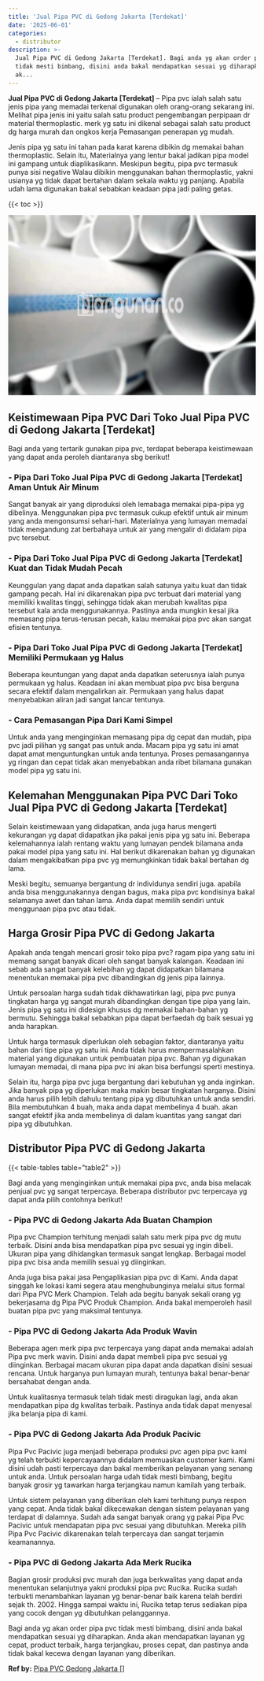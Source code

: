 ```yaml
---
title: 'Jual Pipa PVC di Gedong Jakarta [Terdekat]'
date: '2025-06-01'
categories:
  - distributor
description: >-
  Jual Pipa PVC di Gedong Jakarta [Terdekat]. Bagi anda yg akan order pipa pvc
  tidak mesti bimbang, disini anda bakal mendapatkan sesuai yg diharapkan. Anda
  ak...
---
```


**Jual Pipa PVC di Gedong Jakarta \[Terdekat\]** – Pipa pvc ialah salah satu jenis pipa yang memadai terkenal digunakan oleh orang-orang sekarang ini. Melihat pipa jenis ini yaitu salah satu product pengembangan perpipaan dr material thermoplastic. merk yg satu ini dikenal sebagai salah satu product dg harga murah dan ongkos kerja Pemasangan penerapan yg mudah.

Jenis pipa yg satu ini tahan pada karat karena dibikin dg memakai bahan thermoplastic. Selain itu, Materialnya yang lentur bakal jadikan pipa model ini gampang untuk diaplikasikann. Meskipun begitu, pipa pvc termasuk punya sisi negative Walau dibikin menggunakan bahan thermoplastic, yakni usianya yg tidak dapat bertahan dalam sekala waktu yg panjang. Apabila udah lama digunakan bakal sebabkan keadaan pipa jadi paling getas.

{{< toc >}}

![Jual Pipa PVC di Gedong Jakarta [Terdekat]](/images/jaul-pipa-pvc-30.png)

## Keistimewaan Pipa PVC Dari Toko Jual Pipa PVC di Gedong Jakarta \[Terdekat\]

Bagi anda yang tertarik gunakan pipa pvc, terdapat beberapa keistimewaan yang dapat anda peroleh diantaranya sbg berikut!

### \- Pipa Dari Toko Jual Pipa PVC di Gedong Jakarta \[Terdekat\] Aman Untuk Air Minum

Sangat banyak air yang diproduksi oleh lemabaga memakai pipa-pipa yg dibelinya. Menggunakan pipa pvc termasuk cukup efektif untuk air minum yang anda mengonsumsi sehari-hari. Materialnya yang lumayan memadai tidak mengandung zat berbahaya untuk air yang mengalir di didalam pipa pvc tersebut.

### \- Pipa Dari Toko Jual Pipa PVC di Gedong Jakarta \[Terdekat\] Kuat dan Tidak Mudah Pecah

Keunggulan yang dapat anda dapatkan salah satunya yaitu kuat dan tidak gampang pecah. Hal ini dikarenakan pipa pvc terbuat dari material yang memiliki kwalitas tinggi, sehingga tidak akan merubah kwalitas pipa tersebut kala anda menggunakannya. Pastinya anda mungkin kesal jika memasang pipa terus-terusan pecah, kalau memakai pipa pvc akan sangat efisien tentunya.

### \- Pipa Dari Toko Jual Pipa PVC di Gedong Jakarta \[Terdekat\] Memiliki Permukaan yg Halus

Beberapa keuntungan yang dapat anda dapatkan seterusnya ialah punya permukaan yg halus. Keadaan ini akan membuat pipa pvc bisa berguna secara efektif dalam mengalirkan air. Permukaan yang halus dapat menyebabkan aliran jadi sangat lancar tentunya.

### \- Cara Pemasangan Pipa Dari Kami Simpel

Untuk anda yang menginginkan memasang pipa dg cepat dan mudah, pipa pvc jadi pilihan yg sangat pas untuk anda. Macam pipa yg satu ini amat dapat amat menguntungkan untuk anda tentunya. Proses pemasangannya yg ringan dan cepat tidak akan menyebabkan anda ribet bilamana gunakan model pipa yg satu ini.

## Kelemahan Menggunakan Pipa PVC Dari Toko Jual Pipa PVC di Gedong Jakarta \[Terdekat\]

Selain keistimewaan yang didapatkan, anda juga harus mengerti kekurangan yg dapat didapatkan jika pakai jenis pipa yg satu ini. Beberapa kelemahannya ialah rentang waktu yang lumayan pendek bilamana anda pakai model pipa yang satu ini. Hal berikut dikarenakan bahan yg digunakan dalam mengakibatkan pipa pvc yg memungkinkan tidak bakal bertahan dg lama.

Meski begitu, semuanya bergantung dr individunya sendiri juga. apabila anda bisa menggunakannya dengan bagus, maka pipa pvc kondisinya bakal selamanya awet dan tahan lama. Anda dapat memilih sendiri untuk menggunaan pipa pvc atau tidak.

## Harga Grosir Pipa PVC di Gedong Jakarta

Apakah anda tengah mencari grosir toko pipa pvc? ragam pipa yang satu ini memang sangat banyak dicari oleh sangat banyak kalangan. Keadaan ini sebab ada sangat banyak kelebihan yg dapat didapatkan bilamana menentukan memakai pipa pvc dibandingkan dg jenis pipa lainnya.

Untuk persoalan harga sudah tidak dikhawatirkan lagi, pipa pvc punya tingkatan harga yg sangat murah dibandingkan dengan tipe pipa yang lain. Jenis pipa yg satu ini didesign khusus dg memakai bahan-bahan yg bermutu. Sehingga bakal sebabkan pipa dapat berfaedah dg baik sesuai yg anda harapkan.

Untuk harga termasuk diperlukan oleh sebagian faktor, diantaranya yaitu bahan dari tipe pipa yg satu ini. Anda tidak harus mempermasalahkan material yang digunakan untuk pembuatan pipa pvc. Bahan yg digunakan lumayan memadai, di mana pipa pvc ini akan bisa berfungsi sperti mestinya.

Selain itu, harga pipa pvc juga bergantung dari kebutuhan yg anda inginkan. Jika banyak pipa yg diperlukan maka makin besar tingkatan harganya. Disini anda harus pilih lebih dahulu tentang pipa yg dibutuhkan untuk anda sendiri. Bila membutuhkan 4 buah, maka anda dapat membelinya 4 buah. akan sangat efektif jika anda membelinya di dalam kuantitas yang sangat dari pipa yg dibutuhkan.

## Distributor Pipa PVC di Gedong Jakarta

{{< table-tables table="table2" >}}

Bagi anda yang menginginkan untuk memakai pipa pvc, anda bisa melacak penjual pvc yg sangat terpercaya. Beberapa distributor pvc terpercaya yg dapat anda pilih contohnya berikut!

### \- Pipa PVC di Gedong Jakarta Ada Buatan Champion

Pipa pvc Champion terhitung menjadi salah satu merk pipa pvc dg mutu terbaik. Disini anda bisa mendapatkan pipa pvc sesuai yg ingin dibeli. Ukuran pipa yang dihidangkan termasuk sangat lengkap. Berbagai model pipa pvc bisa anda memilih sesuai yg diinginkan.

Anda juga bisa pakai jasa Pengaplikasian pipa pvc di Kami. Anda dapat singgah ke lokasi kami segera atau menghubunginya melalui situs formal dari Pipa PVC Merk Champion. Telah ada begitu banyak sekali orang yg bekerjasama dg Pipa PVC Produk Champion. Anda bakal memperoleh hasil buatan pipa pvc yang maksimal tentunya.

### \- Pipa PVC di Gedong Jakarta Ada Produk Wavin

Beberapa agen merk pipa pvc terpercaya yang dapat anda memakai adalah Pipa pvc merk wavin. Disini anda dapat membeli pipa pvc sesuai yg diinginkan. Berbagai macam ukuran pipa dapat anda dapatkan disini sesuai rencana. Untuk harganya pun lumayan murah, tentunya bakal benar-benar bersahabat dengan anda.

Untuk kualitasnya termasuk telah tidak mesti diragukan lagi, anda akan mendapatkan pipa dg kwalitas terbaik. Pastinya anda tidak dapat menyesal jika belanja pipa di kami.

### \- Pipa PVC di Gedong Jakarta Ada Produk Pacivic

Pipa Pvc Pacivic juga menjadi beberapa produksi pvc agen pipa pvc kami yg telah terbukti kepercayaannya didalam memuaskan customer kami. Kami disini udah pasti terpercaya dan bakal memberikan pelayanan yang senang untuk anda. Untuk persoalan harga udah tidak mesti bimbang, begitu banyak grosir yg tawarkan harga terjangkau namun kamilah yang terbaik.

Untuk sistem pelayanan yang diberikan oleh kami terhitung punya respon yang cepat. Anda tidak bakal dikecewakan dengan sistem pelayanan yang terdapat di dalamnya. Sudah ada sangat banyak orang yg pakai Pipa Pvc Pacivic untuk mendapatan pipa pvc sesuai yang dibutuhkan. Mereka pilih Pipa Pvc Pacivic dikarenakan telah terpercaya dan sangat terjamin keamanannya.

### \- Pipa PVC di Gedong Jakarta Ada Merk Rucika

Bagian grosir produksi pvc murah dan juga berkwalitas yang dapat anda menentukan selanjutnya yakni produksi pipa pvc Rucika. Rucika sudah terbukti menambahkan layanan yg benar-benar baik karena telah berdiri sejak th. 2002. Hingga sampai waktu ini, Rucika tetap terus sediakan pipa yang cocok dengan yg dibutuhkan pelanggannya.

Bagi anda yg akan order pipa pvc tidak mesti bimbang, disini anda bakal mendapatkan sesuai yg diharapkan. Anda akan mendapatkan layanan yg cepat, product terbaik, harga terjangkau, proses cepat, dan pastinya anda tidak bakal kecewa dengan layanan yang diberikan.

**Ref by:** [Pipa PVC Gedong Jakarta []](https://id.wikipedia.org/wiki/Pipa)
